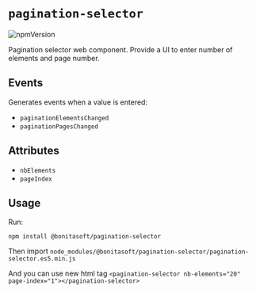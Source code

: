 # `pagination-selector`

![npmVersion](https://img.shields.io/npm/v/@bonitasoft/pagination-selector?color=blue&style=plastic)

Pagination selector web component. Provide a UI to enter number of elements and page number.

## Events
Generates events when a value is entered:

- `paginationElementsChanged`
- `paginationPagesChanged`

## Attributes
- `nbElements`
- `pageIndex`

## Usage

Run:

    npm install @bonitasoft/pagination-selector

Then import `node_modules/@bonitasoft/pagination-selector/pagination-selector.es5.min.js`

And you can use new html tag `<pagination-selector nb-elements="20" page-index="1"></pagination-selector>`
